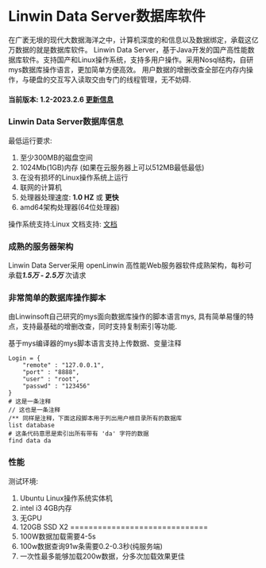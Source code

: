 
# Linwin Data Server数据库软件
在广袤无垠的现代大数据海洋之中，计算机深度的和信息以及数据绑定，承载这亿万数据的就是数据库软件。
Linwin Data Server，基于Java开发的国产高性能数据库软件。支持国产和Linux操作系统，支持多用户操作。采用Nosql结构，自研mys数据库操作语言，更加简单方便高效。
用户数据的增删改查全部在内存内操作，与硬盘的交互写入读取交由专门的线程管理，无不妨碍.

#### 当前版本: 1.2-2023.2.6 <a href='./Update.md'>更新信息</a>

### Linwin Data Server数据库信息
最低运行要求:
1. 至少300MB的磁盘空间
2. 1024Mb(1GB)内存 (如果在云服务器上可以512MB最低最低)
3. 在没有损坏的Linux操作系统上运行
4. 联网的计算机
5. 处理器处理速度: **1.0 HZ** 或 **更快**
6. amd64架构处理器(64位处理器)

操作系统支持:Linux
文档支持: <a href='https://gitee.com/LinwinSoft/linwin-DB-server/wiki/home'>文档</a>

### 成熟的服务器架构
Linwin Data Server采用 openLinwin 高性能Web服务器软件成熟架构，每秒可承载***1.5万 - 2.5万*** 次请求

### 非常简单的数据库操作脚本
由Linwinsoft自己研究的mys面向数据库操作的脚本语言mys,
具有简单易懂的特点，支持最基础的增删改查，同时支持复制索引等功能.

基于mys编译器的mys脚本语言支持上传数据、变量注释

	Login = {
		"remote" : "127.0.0.1",
 		"port" : "8888",
 		"user" : "root",
 		"passwd" : "123456"
	}
	# 这是一条注释
	// 这也是一条注释
	/** 同样是注释，下面这段脚本用于列出用户根目录所有的数据库
	list database
	# 这条代码意思是索引出所有带有 'da' 字符的数据
	find data da

### 性能
测试环境: 
1. Ubuntu Linux操作系统实体机
2. intel i3 4GB内存
3. 无GPU
4. 120GB SSD X2
==============================
1. 100W数据加载需要4-5s
2. 100w数据查询91w条需要0.2-0.3秒(纯服务端)
3. 一次性最多能够加载200w数据，分多次加载效果更佳
